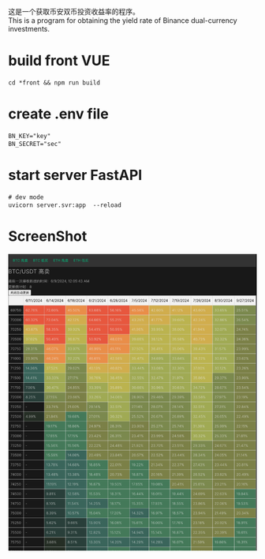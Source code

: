 这是一个获取币安双币投资收益率的程序。  
This is a program for obtaining the yield rate of Binance dual-currency investments.

# build front  VUE
``` shell
cd *front && npm run build
```

# create .env file
``` shell
BN_KEY="key"
BN_SECRET="sec"
```

# start server FastAPI
``` shell
# dev mode
uvicorn server.svr:app  --reload
```

# ScreenShot
![Screenshot](Screenshot.png)
